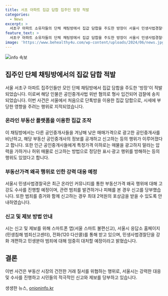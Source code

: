 ```yaml
---
title: 서초 아파트 집값 답합 집주인 방장 적발
categories:
  - News
excerpt: >
  서초구 아파트 소유자들의 단체 채팅방에서 집값 담합을 주도한 방장이 서울시 민생사법경찰국에 혐의로 송치됐다. 해당 채팅방에서 집값을 조작하고, 공인중개사들을 협박하며 부당한 영향을 끼치는 등의 공범행위를 벌인 것으로 파악돼, 서울시는 이에 대해 엄중 대응할 예정이다. 또한, 관련 범죄를 발견하거나 피해를 보면 신고할 것을 당부하고, 신고자에게 최대 2억원의 포상금을 제공할 예정이다. 부동산가격 왜곡 행위에 대해 고강도 수사를 진행하며, 민생분야 범죄에 대해 엄중히 대처하기로 했다. (단어 수: 102, 글자 수: 732)
feature_text: >
  서초구 아파트 소유자들의 단체 채팅방에서 집값 담합을 주도한 방장이 서울시 민생사법경찰국에 혐의로 송치됐다. 해당 채팅방에서 집값을 조작하고, 공인중개사들을 협박하며 부당한 영향을 끼치는 등의 공범행위를 벌인 것으로 파악돼, 서울시는 이에 대해 엄중 대응할 예정이다. 또한, 관련 범죄를 발견하거나 피해를 보면 신고할 것을 당부하고, 신고자에게 최대 2억원의 포상금을 제공할 예정이다. 부동산가격 왜곡 행위에 대해 고강도 수사를 진행하며, 민생분야 범죄에 대해 엄중히 대처하기로 했다. (단어 수: 102, 글자 수: 732)
image: 'https://www.behealthy4u.com/wp-content/uploads/2024/06/news.jpg'
---
```


<p><img src="https://www.behealthy4u.com/wp-content/uploads/2024/06/news.jpg" alt="info 속보" /></p>

<h2 data-ke-size="size26">집주인 단체 채팅방에서의 집값 담합 적발</h2>

<p data-ke-size="size16">서울 서초구 아파트 집주인들만 모인 단체 채팅방에서 집값 담합을 주도한 '방장'이 적발되었습니다. 이로써 해당 인물은 공인중개사법 위반 혐의로 형사 입건되어 검찰에 송치되었습니다. 이번 사건은 서울에서 처음으로 단톡방을 이용한 집값 담합으로, 시세에 부당한 영향을 주려는 행위로 지적되었습니다.</p>

<h3><b>온라인 부동산 플랫폼을 이용한 집값 조작</b></h3>

<p data-ke-size="size16">이 채팅방에서는 다른 공인중개사들을 겨냥해 낮은 매매가격으로 광고한 공인중개사를 비난하고, 해당 부동산 공인중개사의 정보를 공개하고 신고하는 등의 행위가 이루어졌다고 합니다. 또한 인근 공인중개사들에게 특정가격 이하로는 매물을 광고하지 말라는 압력을 가하거나 허위 매물로 신고하는 방법으로 정당한 표시·광고 행위를 방해하는 등의 행위도 있었다고 합니다.</p>

<h3><b>부동산가격 왜곡 행위로 인한 강력 대응 예정</b></h3>

<p data-ke-size="size16">서울시 민생사법경찰국은 최근 온라인 커뮤니티를 통한 부동산가격 왜곡 행위에 대해 고강도 수사를 진행할 예정이며, 관련 범죄를 발견하거나 피해를 본 경우 신고를 당부했습니다. 또한 범죄를 증거와 함께 신고하는 경우 최대 2억원의 포상금을 받을 수 있도록 안내하였습니다.</p>

<h3><b>신고 및 제보 방법 안내</b></h3>

<p data-ke-size="size16">시는 신고 및 제보를 위해 스마트폰 앱(서울 스마트 불편신고), 서울시 응답소 홈페이지(민생침해 범죄신고센터), 전화(120 다산콜)를 통해 받고 있으며, 민생사법경찰단을 강화 개편하고 민생분야 범죄에 대해 엄중히 대처할 예정이라고 밝혔습니다.</p>

<h2 data-ke-size="size26">결론</h2>

<p data-ke-size="size16">이번 사건은 부동산 시장의 건전한 거래 질서를 위협하는 행위로, 서울시는 강력한 대응 및 수사를 진행하고 시민들의 적극적인 신고와 제보를 당부하고 있습니다.</p>
생생한 뉴스, <a href="https://onioninfo.kr" rel="dofollow">onioninfo.kr</a>


